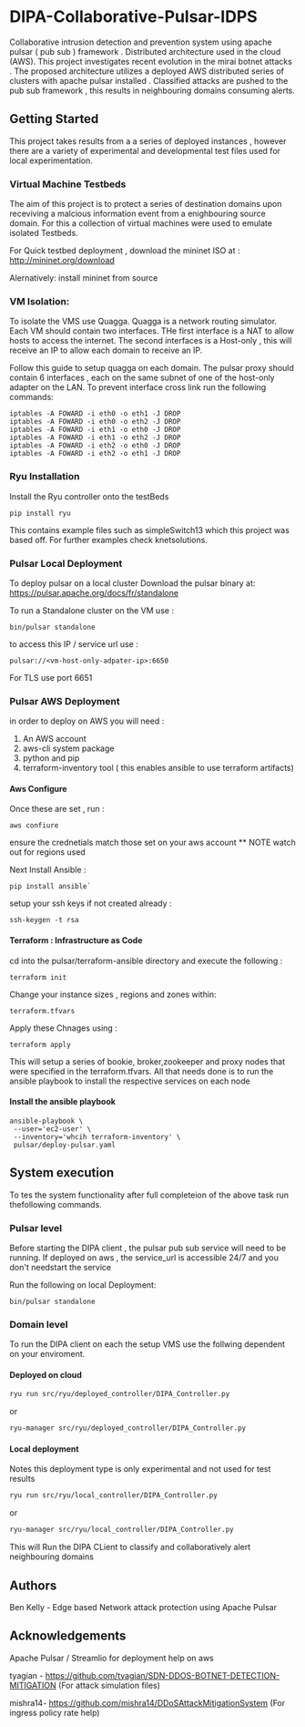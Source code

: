 # DIPA-Collaborative-Pulsar-IDPS
Collaborative intrusion detection and prevention system using apache pulsar ( pub sub ) framework . Distributed architecture used in the cloud (AWS). This project investigates recent evolution in the mirai botnet attacks . The proposed architecture utilizes a deployed AWS distributed series of clusters with apache pulsar installed . Classified attacks are pushed to the pub sub framework , this results in neighbouring domains consuming alerts.

## Getting Started
This project takes results from a a series of deployed instances , however there are a variety of experimental and developmental test files used for local experimentation. 

### Virtual Machine Testbeds
The aim of this project is to protect a series of destination domains upon receviving a malcious information event from a enighbouring source domain. For this a collection of virtual machines were used to emulate isolated Testbeds. 

For Quick testbed deployment , download the mininet ISO at :
http://mininet.org/download

Alernatively:
install mininet from source 

### VM Isolation:
To isolate the VMS use Quagga. Quagga is a network routing simulator. Each VM should contain two interfaces. THe first interface is a NAT to allow hosts to access the internet. The second interfaces is a Host-only , this will receive an IP to allow each domain to receive an IP.

Follow this guide to setup quagga on each domain. The pulsar proxy should contain 6 interfaces , each on the same subnet of one of the host-only adapter on the LAN. To prevent interface cross link run the following commands: 

``` 
iptables -A FOWARD -i eth0 -o eth1 -J DROP
iptables -A FOWARD -i eth0 -o eth2 -J DROP
iptables -A FOWARD -i eth1 -o eth0 -J DROP
iptables -A FOWARD -i eth1 -o eth2 -J DROP
iptables -A FOWARD -i eth2 -o eth0 -J DROP
iptables -A FOWARD -i eth2 -o eth1 -J DROP
```


### Ryu Installation
Install the Ryu controller onto the testBeds

```
pip install ryu
```
This contains example files such as simpleSwitch13 which this project was based off. For further examples check knetsolutions.

### Pulsar Local Deployment
To deploy pulsar on a local cluster Download the pulsar binary at:
https://pulsar.apache.org/docs/fr/standalone

To run a Standalone cluster on the VM use :

```
bin/pulsar standalone 
```

to access this IP / service url use :

```
pulsar://<vm-host-only-adpater-ip>:6650
```

For TLS use port 6651

### Pulsar AWS Deployment
in order to deploy on AWS you will need :
1) An AWS account
2) aws-cli system package
3) python and pip
4) terraform-inventory tool ( this enables ansible to use terraform artifacts)

#### Aws Configure
Once these are set , run :
```
aws confiure
```

ensure the crednetials match those set on your aws account
** NOTE watch out for regions used

Next Install Ansible :
```
pip install ansible`
```

setup your ssh keys if not created already :
```
ssh-keygen -t rsa
```

#### Terraform : Infrastructure as Code
cd into the pulsar/terraform-ansible directory and execute the following :
```
terraform init
```

Change your instance sizes , regions and zones within:
```
terraform.tfvars
```

Apply these Chnages using :
```
terraform apply
```

This will setup a series of bookie, broker,zookeeper and proxy nodes that were specified in the terraform.tfvars. All that needs done is to run the ansible playbook to install the respective services on each node 

#### Install the ansible playbook
```
ansible-playbook \
 --user='ec2-user' \
 --inventory='whcih terraform-inventory' \
 pulsar/deploy-pulsar.yaml
```

## System execution 
To tes the system functionality after full completeion of the above task run thefollowing commands.

### Pulsar level
Before starting the DIPA client , the pulsar pub sub service will need to be running. If deployed on aws , the service_url is accessible 24/7 and you don't needstart the service

Run the following on local Deployment:

```
bin/pulsar standalone 
```





### Domain level
To run the DIPA client on each the setup VMS use the follwing dependent on your enviroment.

#### Deployed on cloud
```bash
ryu run src/ryu/deployed_controller/DIPA_Controller.py
```
or
```bash
ryu-manager src/ryu/deployed_controller/DIPA_Controller.py
```

#### Local deployment
Notes this deployment type is only experimental and not used for test results
```bash
ryu run src/ryu/local_controller/DIPA_Controller.py
```
or
```bash
ryu-manager src/ryu/local_controller/DIPA_Controller.py
```


This will Run the DIPA CLient to classify and collaboratively alert neighbouring domains

## Authors
Ben Kelly - Edge based Network attack protection using Apache Pulsar

## Acknowledgements
Apache Pulsar / Streamlio for deployment help on aws

tyagian - https://github.com/tyagian/SDN-DDOS-BOTNET-DETECTION-MITIGATION (For attack simulation files)

mishra14- https://github.com/mishra14/DDoSAttackMitigationSystem (For ingress policy rate help)
